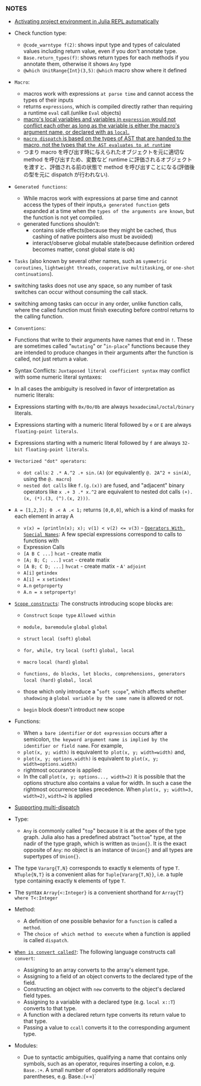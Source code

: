 ### NOTES
- [Activating project environment in Julia REPL automatically](https://bkamins.github.io/julialang/2020/05/10/julia-project-environments.html)
- Check function type:
  - `@code_warntype f(2)`: shows input type and types of calculated values including return value, even if you don't annotate type.
  - `Base.return_types(f)`: shows return types for each methods if you annotate them, otherwise it shows `Any` type
  - `@which UnitRange{Int}(3,5)`: `@which` macro show where it defined
- `Macro`:
  - macros work with expressions `at parse time` and cannot access the types of their inputs
  - returns `expressions`, which is compiled directly rather than requiring a runtime `eval` call.(unlike `Eval` objects)
  - [macro's local variables and variables in `expression` would not conflict each other as long as the variable is either the macro's argument name, or declared with as `local`.](https://docs.julialang.org/en/v1/manual/metaprogramming/#Hygiene)
  - [`macro dispatch` is based on the types of AST that are handed to the macro, not the types that `the AST evaluates to at runtime`](https://docs.julialang.org/en/v1/manual/metaprogramming/#Macros-and-dispatch)
   - つまり macro を呼び出す時に与えられたオブジェクトを元に適切な method を呼び出すため、変数など runtime に評価されるオブジェクトを渡すと、評価される前の状態で method を呼び出すことになる(評価後の型を元に dispatch が行われない).
- `Generated functions`:
  - While macros work with expressions at parse time and cannot access the types of their inputs,`a generated function` gets expanded at a time when the `types of the arguments are known`, but the function is not yet compiled.
  - generated functions shouldn't:
    - contains side effects(because they might be cached, thus cashing of native pointers also must be avoided)
    - interact/observe global mutable state(because definition ordered becomes matter, const global state is ok)
- `Tasks` (also known by several other names, such as `symmetric coroutines`, `lightweight threads`, `cooperative multitasking`, or `one-shot continuations`).
 - switching tasks does not use any space, so any number of task switches can occur without consuming the call stack.
 - switching among tasks can occur in any order, unlike function calls, where the called function must finish executing before control returns to the calling function.
- `Conventions`:
 - Functions that write to their arguments have names that end in `!`. These are sometimes called "`mutating`" or "`in-place`" functions because they are intended to produce changes in their arguments after the function is called, not just return a value.
- Syntax Conflicts: `Juxtaposed literal coefficient syntax` may conflict with some numeric literal syntaxes:
 - In all cases the ambiguity is resolved in favor of interpretation as numeric literals:
  - Expressions starting with `0x/0o/0b` are always `hexadecimal/octal/binary` literals.
  - Expressions starting with a numeric literal followed by `e` or `E` are always `floating-point literals`.
  - Expressions starting with a numeric literal followed by `f` are always `32-bit floating-point literals`.
- `Vectorized "dot" operators`:
  - `dot calls`: `2 .* A.^2 .+ sin.(A)` (or equivalently `@. 2A^2 + sin(A)`, using the `@. macro`)
  - `nested dot calls` like `f.(g.(x))` are fused, and "adjacent" binary operators like `x .+ 3 .* x.^2` are equivalent to nested dot calls `(+).(x, (*).(3, (^).(x, 2)))`.

- `A = [1,2,3]; 0 .< A .< 1;` returns `[0,0,0]`, which is a kind of masks for each element in array A
  - `v(x) = (println(x); x); v(1) < v(2) <= v(3)` - [`Operators With Special Names`](https://docs.julialang.org/en/v1/manual/functions/#Operators-With-Special-Names): A few special expressions correspond to calls to functions with
  - Expression	Calls
  - `[A B C ...]`	`hcat` - create matix
  - `[A; B; C; ...]`	`vcat` - create matix
  - `[A B; C D; ...]`	`hvcat` - create matix - `A'`	`adjoint`
  - `A[i]`	`getindex`
  - `A[i] = x`	`setindex!`
  - `A.n`	`getproperty`
  - `A.n = x`	`setproperty!`

- [`Scope constructs`](https://docs.julialang.org/en/v1/manual/variables-and-scoping/#man-scope-table): The constructs introducing scope blocks are:
  - `Construct`	`Scope type`	`Allowed within`
  - `module, baremodule`	`global`	`global`
  - `struct`	`local (soft)`	`global`
  - `for, while, try`	`local (soft)`	`global, local`
  - `macro`	`local (hard)`	`global`
  - `functions, do blocks, let blocks, comprehensions, generators`	`local (hard)`	`global, local`

  - those which only introduce a "`soft scope`", which affects whether `shadowing` a `global variable by the same name` is allowed or not.
  - `begin` block doesn't introduct new scope
- Functions:
  - When `a bare identifier` or `dot expression` occurs after a semicolon, `the keyword argument name is implied by the identifier or field name`. For example,
   - `plot(x, y; width)` is equivalent to` plot(x, y; width=width)` and,
   - `plot(x, y; options.width)` is equivalent to `plot(x, y; width=options.width)`
  - rightmost occurance is applied:
   - In the call `plot(x, y; options..., width=2)` it is possible that the options structure also contains a value for width. In such a case the rightmost occurrence takes precedence. When `plot(x, y; width=3, width=2)`, `width=2` is applied
- [Supporting multi-dispatch](https://docs.julialang.org/en/v1/manual/methods/#Methods)
- Type:
  - `Any` is commonly called "`top`" because it is at the apex of the type graph. Julia also has a predefined abstract "`bottom`" type, at the nadir of the type graph, which is written as `Union{}`. It is the exact opposite of `Any`: no object is an instance of `Union{}` and all types are supertypes of `Union{}`.

- The type `Vararg{T,N}` corresponds to exactly `N` elements of type `T`. `NTuple{N,T}` is a convenient alias for `Tuple{Vararg{T,N}}`, i.e. a tuple type containing exactly `N` elements of type `T`.
- The syntax `Array{<:Integer}` is a convenient shorthand for `Array{T} where T<:Integer`
- Method:
  - A definition of one possible behavior for a `function` is called a `method`.
  - The `choice of which method to execute` when a function is applied is called `dispatch`.
- [`When is convert called?`](https://docs.julialang.org/en/v1/manual/conversion-and-promotion/#When-is-convert-called?): The following language constructs call `convert`:
  - Assigning to an array converts to the array's element type.
  - Assigning to a field of an object converts to the declared type of the field.
  - Constructing an object with `new` converts to the object's declared field types.
  - Assigning to a variable with a declared type (e.g. `local x::T`) converts to that type.
  - A function with a declared return type converts its return value to that type.
  - Passing a value to `ccall` converts it to the corresponding argument type.
- Modules:
  - Due to syntactic ambiguities, qualifying a name that contains only symbols, such as an operator, requires inserting a colon, e.g. `Base.:+`. A small number of operators additionally require parentheses, e.g. Base.:(==)`
